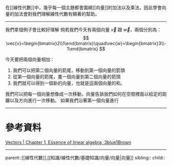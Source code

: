 在[[線性代數]]中，幾乎每一個主題都會圍繞[[向量]]的加法以及乘法。因此學會向量的加法會對我們理解線性代數有顯著的幫助。
- - -
我們拿個例子會比較好理解
倘若我們今天有兩個向量 $\vec{v}$ 跟 $\vec{w}$，兩個分別為：
$$
\vec{v}=\begin{bmatrix}2\\1\end{bmatrix}\quad\vec{w}=\begin{bmatrix}3\\-1\end{bmatrix}
$$

今天要把兩個向量相加：
1. 我們可以把第二個向量的箭尾，移動到第一個向量的箭頭
2. 從第一個向量的箭尾，畫一個向量到第二個向量的箭頭
3. 我們就可以得到一個新的向量，也就是這兩個向量的和。

我們可以把每一個向量想像成一次移動，向量告訴我們如何在空間裡面以給定的距離以及方向進行一次移動。
如果我們沿著第一個向量進行
- - -
# 參考資料
[Vectors | Chapter 1, Essence of linear algebra, 3blue1Brown](https://youtu.be/fNk_zzaMoSs?si=85Hj1NIse1pMb0-2&t=276)

- - -
parent::[[線性代數]],[[知識/線性代數/基礎知識/向量/向量|向量]]
sibling::
child::